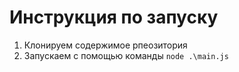 # Инструкция по запуску
1. Клонируем содержимое рпеозитория
2. Запускаем с помощью команды `node .\main.js`
